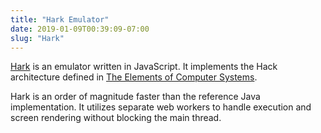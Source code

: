 ```yaml
---
title: "Hark Emulator"
date: 2019-01-09T00:39:09-07:00
slug: "Hark"
---
```


[Hark] is an emulator written in JavaScript. It implements the Hack architecture
defined in [The Elements of Computer Systems][EoCS].

Hark is an order of magnitude faster than the reference Java implementation. It
utilizes separate web workers to handle execution and screen rendering without
blocking the main thread.

[Hark]: https://hack-emu.edwardseymour.me
[EoCS]: http://www.nand2tetris.org/book.php
